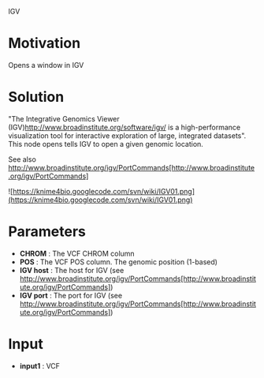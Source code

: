 IGV
# Motivation #
Opens a window in IGV
# Solution #

"The Integrative Genomics Viewer (IGV)http://www.broadinstitute.org/software/igv/ is a high-performance visualization tool for interactive exploration of large, integrated datasets".
This node opens tells IGV to open a given genomic location.

See also http://www.broadinstitute.org/igv/PortCommands[http://www.broadinstitute.org/igv/PortCommands]

![https://knime4bio.googlecode.com/svn/wiki/IGV01.png](https://knime4bio.googlecode.com/svn/wiki/IGV01.png)

# Parameters #

  * **CHROM** : The VCF CHROM column
  * **POS** : The VCF POS column. The genomic position (1-based)
  * **IGV host** : The host for IGV (see http://www.broadinstitute.org/igv/PortCommands[http://www.broadinstitute.org/igv/PortCommands])
  * **IGV port** : The port for IGV (see http://www.broadinstitute.org/igv/PortCommands[http://www.broadinstitute.org/igv/PortCommands])

# Input #

  * **input1** : VCF